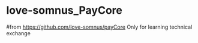 # love-somnus_PayCore
#from https://github.com/love-somnus/payCore Only for learning technical exchange
